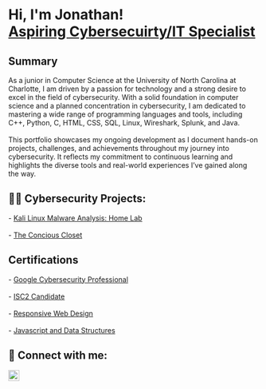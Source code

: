 <h1>Hi, I'm Jonathan! <br/><a href="https://github.com/jtlutabingwa"> Aspiring Cybersecuirty/IT Specialist</a> </h1>

<h2>Summary</h2>
As a junior in Computer Science at the University of North Carolina at Charlotte, I am driven by a passion for technology and a strong desire to excel in the field of cybersecurity. With a solid foundation in computer science and a planned concentration in cybersecurity, I am dedicated to mastering a wide range of programming languages and tools, including C++, Python, C, HTML, CSS, SQL, Linux, Wireshark, Splunk, and Java.
<br>
<br>
This portfolio showcases my ongoing development as I document hands-on projects, challenges, and achievements throughout my journey into cybersecurity. It reflects my commitment to continuous learning and highlights the diverse tools and real-world experiences I’ve gained along the way.

<h2>👨‍💻 Cybersecurity Projects:</h2>
- <a href="https://github.com/jtlutabingwa/Kali-Linux-Malware-Analysis">Kali Linux Malware Analysis: Home Lab</a>
<br>
<br>
- <a href="https://jtlutabingwa.github.io/itis3135/project/">The Concious Closet</a>



<h2>Certifications</h2>
- <a href="https://www.credly.com/earner/earned/badge/1be54bd8-4849-4ac2-943d-efbb12029b94">Google Cybersecurity Professional</a>
<br>
<br>
- <a href="https://www.credly.com/badges/3148feab-b17a-49ef-8cae-653396f35fb2/linked_in_profile">ISC2 Candidate</a>
<br>
<br>
- <a href="https://freecodecamp.org/certification/jonathanlutabingwa/responsive-web-design">Responsive Web Design</a>
<br>
<br>
- <a href="https://freecodecamp.org/certification/jonathanlutabingwa/javascript-algorithms-and-data-structures-v8">Javascript and Data Structures</a>

<h2> 🤳 Connect with me:</h2>
<a href="https://www.linkedin.com/in/jonathan-lutabingwa/"> <img align="left" href="https://www.linkedin.com/in/jonathan-lutabingwa/" alt="JonathanLutabingwa | LinkedIn" width="22px"  src="https://cdn.jsdelivr.net/npm/simple-icons@v3/icons/linkedin.svg"/> </a>

<!--
**jtlutabingwa/jtlutabingwa** is a ✨ _special_ ✨ repository because its `README.md` (this file) appears on your GitHub profile.

Here are some ideas to get you started:

- 🔭 I’m currently working on ...
- 🌱 I’m currently learning ...
- 👯 I’m looking to collaborate on ...
- 🤔 I’m looking for help with ...
- 💬 Ask me about ...
- 📫 How to reach me: ...
- 😄 Pronouns: ...
- ⚡ Fun fact: ...
-->

